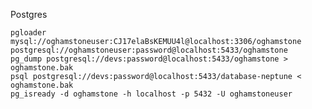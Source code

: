 Postgres

	pgloader mysql://oghamstoneuser:CJ17elaBsKEMUU4l@localhost:3306/oghamstone postgresql://oghamstoneuser:password@localhost:5433/oghamstone
	pg_dump postgresql://devs:password@localhost:5433/oghamstone > oghamstone.bak
	psql postgresql://devs:password@localhost:5433/database-neptune < oghamstone.bak
	pg_isready -d oghamstone -h localhost -p 5432 -U oghamstoneuser 
